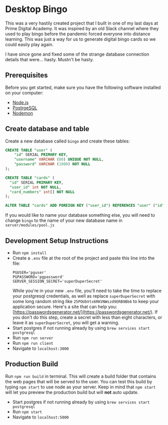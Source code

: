 
# Desktop Bingo
This was a very hastily created project that I built in one of my last days at Prime Digital Academy. It was inspired by an old Slack channel where they used to play bingo before the pandemic forced everyone into distance learning. This was just a way for us to generate digital bingo cards so we could easily play again.

I have since gone and fixed some of the strange database connection details that were... hasty. Mustn't be hasty.

## Prerequisites

Before you get started, make sure you have the following software installed on your computer:

- [Node.js](https://nodejs.org/en/)
- [PostrgeSQL](https://www.postgresql.org/)
- [Nodemon](https://nodemon.io/)

## Create database and table

Create a new database called `bingo` and create these tables:

```SQL
CREATE TABLE "user" (
    "id" SERIAL PRIMARY KEY,
    "username" VARCHAR (80) UNIQUE NOT NULL,
    "password" VARCHAR (1000) NOT NULL
);

CREATE TABLE "cards" (
  "id" SERIAL PRIMARY KEY,
  "user_id" int NOT NULL,
  "card_numbers" int[] NOT NULL
);

ALTER TABLE "cards" ADD FOREIGN KEY ("user_id") REFERENCES "user" ("id");
```

If you would like to name your database something else, you will need to change `bingo` to the name of your new database name in `server/modules/pool.js`

## Development Setup Instructions

- Run `npm install`
- Create a `.env` file at the root of the project and paste this line into the file:
  ```
  PGUSER='pguser'
  PGPASSWORD='pgpassword'
  SERVER_SESSION_SECRET='superDuperSecret'
  ```
  While you're in your new `.env` file, you'll need to take the time to replace your postgresql credentials, as well as replace `superDuperSecret` with some long random string like `25POUbVtx6RKVNWszd9ERB9Bb6` to keep your application secure. Here's a site that can help you: [https://passwordsgenerator.net/](https://passwordsgenerator.net/). If you don't do this step, create a secret with less than eight characters, or leave it as `superDuperSecret`, you will get a warning.
- Start postgres if not running already by using `brew services start postgresql`
- Run `npm run server`
- Run `npm run client`
- Navigate to `localhost:3000`

## Production Build

Run `npm run build` in terminal. This will create a build folder that contains the web pages that will be served to the user. You can test this build by typing `npm start` to use node as your server. Keep in mind that `npm start` will let you preview the production build but will **not** auto update.

- Start postgres if not running already by using `brew services start postgresql`
- Run `npm start`
- Navigate to `localhost:5000`
